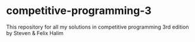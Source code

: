# competitive-programming-3
This repository for all my solutions in competitive programming 3rd edition by Steven &amp; Felix Halim
